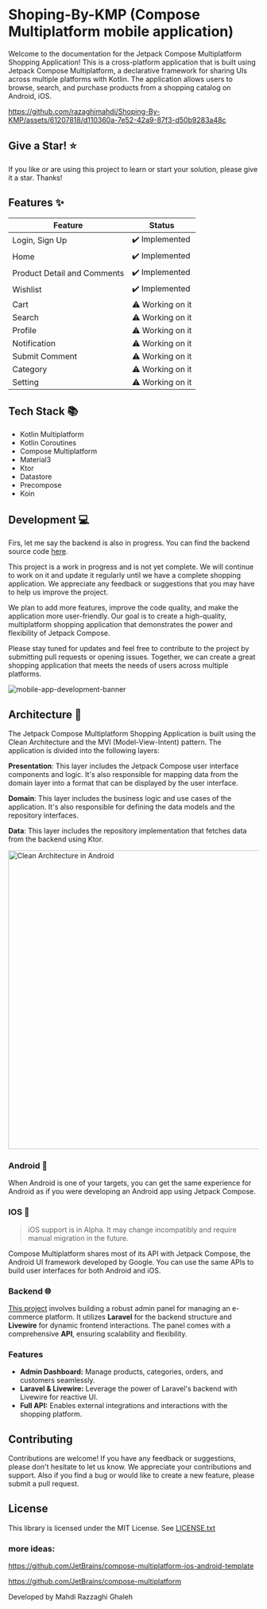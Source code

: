 # Shoping-By-KMP (Compose Multiplatform mobile application)

Welcome to the documentation for the Jetpack Compose Multiplatform Shopping Application! 
This is a cross-platform application that is built using Jetpack Compose Multiplatform, a declarative framework for sharing UIs across multiple platforms with Kotlin. 
The application allows users to browse, search, and purchase products from a shopping catalog on Android, iOS.




https://github.com/razaghimahdi/Shoping-By-KMP/assets/61207818/d110360a-7e52-42a9-87f3-d50b9283a48c





## Give a Star! ⭐
If you like or are using this project to learn or start your solution, please give it a star. Thanks!

## Features ✨
| Feature                     | Status           |
|-----------------------------|------------------|
| Login, Sign Up              | ✔️ Implemented   |
| Home                        | ✔️ Implemented   |
| Product Detail and Comments | ✔️ Implemented   |
| Wishlist                    | ✔️ Implemented   |
| Cart                        | ⚠️ Working on it |
| Search                      | ⚠️ Working on it |
| Profile                     | ⚠️ Working on it |
| Notification                | ⚠️ Working on it |
| Submit Comment              | ⚠️ Working on it |
| Category                    | ⚠️ Working on it |
| Setting                     | ⚠️ Working on it |

## Tech Stack 📚
- Kotlin Multiplatform 
- Kotlin Coroutines 
- Compose Multiplatform 
- Material3 
- Ktor 
- Datastore 
- Precompose 
- Koin

## Development 💻

Firs, let me say the backend is also in progress. You can find the backend source code [here](https://github.com/soheilkhaledabdi/shop).

This project is a work in progress and is not yet complete. 
We will continue to work on it and update it regularly until we have a complete shopping application. 
We appreciate any feedback or suggestions that you may have to help us improve the project.

We plan to add more features, improve the code quality, and make the application more user-friendly. 
Our goal is to create a high-quality, multiplatform shopping application that demonstrates the power and flexibility of Jetpack Compose.

Please stay tuned for updates and feel free to contribute to the project by submitting pull requests or opening issues. 
Together, we can create a great shopping application that meets the needs of users across multiple platforms.

![mobile-app-development-banner](https://user-images.githubusercontent.com/61207818/232203047-54940b08-d53f-41ce-a313-483a5fbeb9d3.jpg)

## Architecture 🏢
The Jetpack Compose Multiplatform Shopping Application is built using the Clean Architecture and the MVI (Model-View-Intent) pattern. 
The application is divided into the following layers:

**Presentation**: This layer includes the Jetpack Compose user interface components and logic. 
It's also responsible for mapping data from the domain layer into a format that can be displayed by the user interface.

**Domain**: This layer includes the business logic and use cases of the application. It's also responsible for defining the data models and the repository interfaces.

**Data**: This layer includes the repository implementation that fetches data from the backend using Ktor.

 <img src="https://user-images.githubusercontent.com/61207818/232203143-1815f502-18d4-4051-b636-dc016699c770.png" alt="Clean Architecture in Android" width="600"/>


### Android 📱

When Android is one of your targets, 
you can get the same experience for Android as if you were developing an Android app using Jetpack Compose.
<!--
| Splash                                            | Sign In                                           | Sign Up                                           | Main(Home)                                        |
|---------------------------------------------------|---------------------------------------------------|---------------------------------------------------|---------------------------------------------------|
| <img src="screenshots/android1.png" width="300"/> | <img src="screenshots/android2.png" width="300"/> | <img src="screenshots/android3.png" width="300"/> | <img src="screenshots/android4.png" width="300"/> |
-->

### IOS 📱
> iOS support is in Alpha. It may change incompatibly and require manual migration in the future.

Compose Multiplatform shares most of its API with Jetpack Compose, the Android UI framework developed by Google. 
You can use the same APIs to build user interfaces for both Android and iOS.

<!--
| Splash                                        | Sign In                                       | Sign Up                                       | Main(Home)                                    |
|-----------------------------------------------|-----------------------------------------------|-----------------------------------------------|-----------------------------------------------|
| <img src="screenshots/ios1.png" width="300"/> | <img src="screenshots/ios2.png" width="300"/> | <img src="screenshots/ios3.png" width="300"/> | <img src="screenshots/ios4.png" width="300"/> |
-->

### Backend 🌐
[This project](https://github.com/soheilkhaledabdi/shop) involves building a robust admin panel for managing an e-commerce platform. 
It utilizes **Laravel** for the backend structure and **Livewire** for dynamic frontend interactions. 
The panel comes with a comprehensive **API**, ensuring scalability and flexibility.

### Features
- **Admin Dashboard:** Manage products, categories, orders, and customers seamlessly.
- **Laravel & Livewire:** Leverage the power of Laravel's backend with Livewire for reactive UI.
- **Full API:** Enables external integrations and interactions with the shopping platform.

## Contributing
Contributions are welcome! If you have any feedback or suggestions, please don't hesitate to let us know. 
We appreciate your contributions and support. Also if you find a bug or would like to create a new feature, please submit a pull request.

## License
This library is licensed under the MIT License. See [LICENSE.txt](https://github.com/razaghimahdi/Shoping-By-KMP/blob/master/LICENSE)


### more ideas:
https://github.com/JetBrains/compose-multiplatform-ios-android-template

https://github.com/JetBrains/compose-multiplatform

Developed by Mahdi Razzaghi Ghaleh
